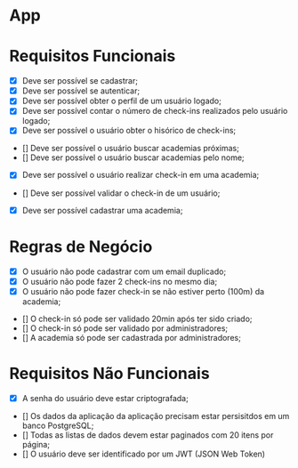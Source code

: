 # App

# Requisitos Funcionais

- [X] Deve ser possível se cadastrar;
- [X] Deve ser possível se autenticar;
- [X] Deve ser possível obter o perfil de um usuário logado;
- [X] Deve ser possível contar o número de check-ins realizados pelo usuário logado;
- [X] Deve ser possível o usuário obter o hisórico de check-ins;
- [] Deve ser possível o usuário buscar academias próximas;
- [] Deve ser possível o usuário buscar academias pelo nome;
- [X] Deve ser possível o usuário realizar check-in em uma academia;
- [] Deve ser possível validar o check-in de um usuário;
- [X] Deve ser possível cadastrar uma academia;

# Regras de Negócio

- [X] O usuário não pode cadastrar com um email duplicado;
- [X] O usuário não pode fazer 2 check-ins no mesmo dia;
- [X] O usuário não pode fazer check-in se não estiver perto (100m) da academia;
- [] O check-in só pode ser validado 20min após ter sido criado;
- [] O check-in só pode ser validado por administradores;
- [] A academia só pode ser cadastrada por administradores;

# Requisitos Não Funcionais

- [X] A senha do usuário deve estar criptografada;
- [] Os dados da aplicação da aplicação precisam estar persisitdos em um banco PostgreSQL;
- [] Todas as listas de dados devem estar paginados com 20 itens por página;
- [] O usuário deve ser identificado por um JWT (JSON Web Token)

